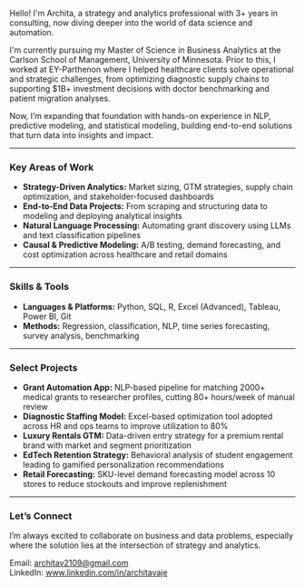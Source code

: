 Hello! I'm Archita, a strategy and analytics professional with 3+ years in consulting, now diving deeper into the world of data science and automation.

I'm currently pursuing my Master of Science in Business Analytics at the Carlson School of Management, University of Minnesota. Prior to this, I worked at EY-Parthenon where I helped healthcare clients solve operational and strategic challenges, from optimizing diagnostic supply chains to supporting $1B+ investment decisions with doctor benchmarking and patient migration analyses.

Now, I’m expanding that foundation with hands-on experience in NLP, predictive modeling, and statistical modeling, building end-to-end solutions that turn data into insights and impact.

---

### Key Areas of Work

- **Strategy-Driven Analytics:** Market sizing, GTM strategies, supply chain optimization, and stakeholder-focused dashboards  
- **End-to-End Data Projects:** From scraping and structuring data to modeling and deploying analytical insights  
- **Natural Language Processing:** Automating grant discovery using LLMs and text classification pipelines  
- **Causal & Predictive Modeling:** A/B testing, demand forecasting, and cost optimization across healthcare and retail domains

---

### Skills & Tools

- **Languages & Platforms:** Python, SQL, R, Excel (Advanced), Tableau, Power BI, Git  
- **Methods:** Regression, classification, NLP, time series forecasting, survey analysis, benchmarking  

---

### Select Projects

- **Grant Automation App:** NLP-based pipeline for matching 2000+ medical grants to researcher profiles, cutting 80+ hours/week of manual review  
- **Diagnostic Staffing Model:** Excel-based optimization tool adopted across HR and ops teams to improve utilization to 80%  
- **Luxury Rentals GTM:** Data-driven entry strategy for a premium rental brand with market and segment prioritization  
- **EdTech Retention Strategy:** Behavioral analysis of student engagement leading to gamified personalization recommendations
- **Retail Forecasting:** SKU-level demand forecasting model across 10 stores to reduce stockouts and improve replenishment

---

### Let’s Connect

I’m always excited to collaborate on business and data problems, especially where the solution lies at the intersection of strategy and analytics.

Email: architav2109@gmail.com  
LinkedIn: www.linkedin.com/in/architavaje
